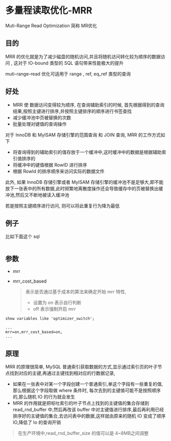 # 多量程读取优化-MRR

Muti-Range Read Optimization  简称 MR优化

## 目的

MRR 的优化就是为了减少磁盘的随机访问,并且将随机访问转化较为顺序的数据访问 , 这对于 IO-bound 类型的 SQL 语句带来性能极大的提升

muti-range-read 优化可适用于 range , ref,  eq_ref 类型的查询

## 好处

- MRR 使 数据访问变得较为顺序, 在查询辅助索引的时候, 首先根据得到的查询结果,按照主键进行排序,并按照主键排序的顺序进行书签查找
- 减少缓冲池中页被替换的次数
- 批量处理对键值的查询操作

对于 InnoDB 和 MyISAM 存储引擎的范围查询 和 JOIN 查询, MRR 的工作方式如下

- 将查询得到的辅助索引的值存放于一个缓冲中,这时缓冲中的数据是根据辅助索引值排序的
- 将缓冲中的键值根据 RowID 进行排序
- 根据 RowId 的排序顺序来访问实际的数据文件

此外, 如果 InnoDB 存储引擎或者 MyISAM 存储引擎的缓冲池不是足够大,即不能放下一张表中的所有数据,此时频繁地离散度操作还会导致缓存中的页被替换出缓冲池,然后又不断地被读入缓冲池

若是按照主键顺序进行访问, 则可以将此重复行为降为最低

## 例子

比如下面这个 sql

```

```





## 参数

- mrr

- mrr_cost_based

  > 表示是否通过基于成本的算法来确定开始 mrr 特性,
  >
  > - 设置为 on 表示自行判断
  > - off 表示强制开启 mrr

```
show variables like 'optimizer_switch';
```

```
...
mrr=on,mrr_cost_based=on,
...
```

## 原理

MRR 的原理很简单, MySQL 普通索引获取数据的方式,显示通过索引页的叶子节点找到对应的主键,再通过主键找到相对应的行数据记录, 

- 如果在一张表中对某一个字段创建一个普通索引,单这个字段有一些重复的值,那么根据这个字段取做 where 条件时, 每次去到的主键值可能不是按照顺序的,那么随机 IO 的行为就会发生
- MRR 的作用就是把呕吐索引的叶子节点上找到的主键值的集合存储到 read_rnd_buffer 中,然后再改该 buffer 中对主键值进行排序,最后再利用已经排序好的主键值的集合,去访问表中的数据,这样就由原来的随机 IO 变成了顺序 IO,降低了 Io 的查询开销

> 在生产环境中,read_rnd_buffer_size 的值可以是 4~8MB之间调整